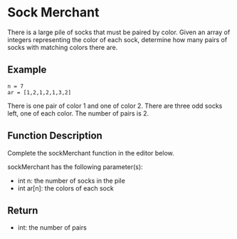 # Sock Merchant

There is a large pile of socks that must be paired by color. Given an array of integers representing the color of each sock, determine how many pairs of socks with matching colors there are.

## Example 

```
n = 7
ar = [1,2,1,2,1,3,2]
```

There is one pair of color 1 and one of color 2. There are three odd socks left, one of each color. The number of pairs is 2.

## Function Description

Complete the sockMerchant function in the editor below.

sockMerchant has the following parameter(s):

- int n: the number of socks in the pile
- int ar[n]: the colors of each sock

## Return 

- int: the number of pairs
